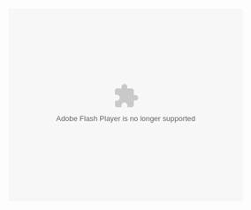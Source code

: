 <h1 Examples </h1>
<object width="425" height="350">
  <param name="movie" value="https://github.com/ZackPashkin/text2cartoon-pytorch-CLIP.github.io/blob/main/examples/res_short.mp4" />
  <param name="wmode" value="transparent" />
  <embed src="https://github.com/ZackPashkin/text2cartoon-pytorch-CLIP.github.io/blob/main/examples/res_voice.mp4"
         type="application/x-shockwave-flash"
         wmode="transparent" width="425" height="350" />
</object>
